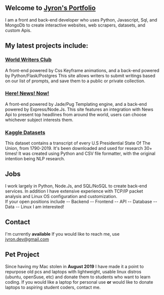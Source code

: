 ## Welcome to [Jyron's Portfolio]()

I am a front and back-end developer who uses Python, Javascript, Sql, and MongoDb to create interactive websites, web scrapers, datasets, and custom Apis.

## My latest projects include:

### [World Writers Club](http://www.worldwritersclub.com/)
A front-end powered by Css Keyframe animations, and a back-end powered by Python/Flask/Postgres
This site allows writers to submit writings based on our list of prompts, and save them to a public or private collection.

### [Here! News! Now!](https://herenewsnow.herokuapp.com/)
A front-end powered by Jade/Pug Templating engine, and a back-end powered by Express/Node.Js.
This site features an integration with News Api to present top headlines from around the world, users can choose whichever subject interests them.

### [Kaggle Datasets](https://www.kaggle.com/jyronw/us-state-of-the-union-addresses-1790-2019)
This dataset contains a transcript of every U.S Presidential State Of The Union, from 1790-2019.  It's been downloaded and used for research 30+ times!  It was created using Python and CSV file formatter, with the original intention being NLP research.

## Jobs

I work largely in Python, Node.Js, and SQL/NoSQL to create back-end services.  In addition I have extensive experience with TCP/IP packet analysis and Linux OS configuration and customization.  
If your open positions include
-- Backend
-- Frontend
-- API
-- Database
-- Data
-- Linux
I am interested!

## Contact

I'm currently __available__
If you would like to reach me, use
jyron.dev@gmail.com 

## Pet Project

Since having my Mac stolen in __August 2019__ I have made it a point to repurpose old pcs and laptops with lightweight, usable linux distros (ubuntu, openSuse, etc) and donate them to students who want to learn coding.  If you would like a laptop for personal use __or__ would like to donate laptops to aspiring student coders, contact me.
